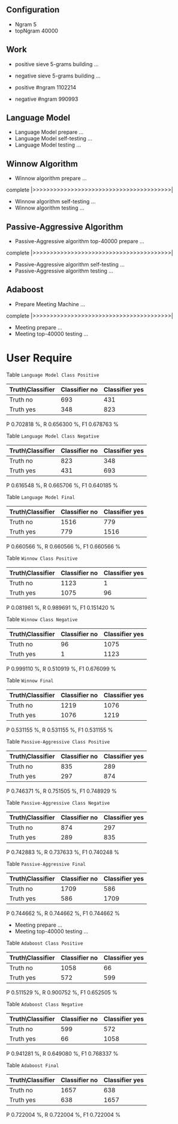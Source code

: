 ## Configuration ##

* Ngram 5
* topNgram 40000

## Work ##

* positive sieve 5-grams building ...
* negative sieve 5-grams building ...

* positive #ngram 1102214
* negative #ngram 990993

## Language Model ##

* Language Model prepare ...
* Language Model self-testing ...
* Language Model testing ...


## Winnow Algorithm ##

* Winnow algorithm prepare ...

complete |>>>>>>>>>>>>>>>>>>>>>>>>>>>>>>>>>>>>>>>>|

* Winnow algorithm self-testing ...
* Winnow algorithm testing ...

## Passive-Aggressive Algorithm ##

* Passive-Aggressive algorithm top-40000 prepare ...

complete |>>>>>>>>>>>>>>>>>>>>>>>>>>>>>>>>>>>>>>>>|

* Passive-Aggressive algorithm self-testing ...
* Passive-Aggressive algorithm testing ...


## Adaboost ##

* Prepare Meeting Machine ...


complete |>>>>>>>>>>>>>>>>>>>>>>>>>>>>>>>>>>>>>>>>|

* Meeting prepare ...
* Meeting top-40000 testing ...


# User Require #

Table `Language Model Class Positive`

|Truth\Classifier|  Classifier no| Classifier yes|
|----------------|---------------|---------------|
|        Truth no|            693|            431|
|       Truth yes|            348|            823|

P  0.702818 %, R  0.656300 %, F1  0.678763 %

Table `Language Model Class Negative`

|Truth\Classifier|  Classifier no| Classifier yes|
|----------------|---------------|---------------|
|        Truth no|            823|            348|
|       Truth yes|            431|            693|

P  0.616548 %, R  0.665706 %, F1  0.640185 %

Table `Language Model Final`

|Truth\Classifier|  Classifier no| Classifier yes|
|----------------|---------------|---------------|
|        Truth no|           1516|            779|
|       Truth yes|            779|           1516|

P  0.660566 %, R  0.660566 %, F1  0.660566 %

Table `Winnow Class Positive`

|Truth\Classifier|  Classifier no| Classifier yes|
|----------------|---------------|---------------|
|        Truth no|           1123|              1|
|       Truth yes|           1075|             96|

P  0.081981 %, R  0.989691 %, F1  0.151420 %

Table `Winnow Class Negative`

|Truth\Classifier|  Classifier no| Classifier yes|
|----------------|---------------|---------------|
|        Truth no|             96|           1075|
|       Truth yes|              1|           1123|

P  0.999110 %, R  0.510919 %, F1  0.676099 %

Table `Winnow Final`

|Truth\Classifier|  Classifier no| Classifier yes|
|----------------|---------------|---------------|
|        Truth no|           1219|           1076|
|       Truth yes|           1076|           1219|

P  0.531155 %, R  0.531155 %, F1  0.531155 %

Table `Passive-Aggressive Class Positive`

|Truth\Classifier|  Classifier no| Classifier yes|
|----------------|---------------|---------------|
|        Truth no|            835|            289|
|       Truth yes|            297|            874|

P  0.746371 %, R  0.751505 %, F1  0.748929 %

Table `Passive-Aggressive Class Negative`

|Truth\Classifier|  Classifier no| Classifier yes|
|----------------|---------------|---------------|
|        Truth no|            874|            297|
|       Truth yes|            289|            835|

P  0.742883 %, R  0.737633 %, F1  0.740248 %

Table `Passive-Aggressive Final`

|Truth\Classifier|  Classifier no| Classifier yes|
|----------------|---------------|---------------|
|        Truth no|           1709|            586|
|       Truth yes|            586|           1709|

P  0.744662 %, R  0.744662 %, F1  0.744662 %

* Meeting prepare ...
* Meeting top-40000 testing ...

Table `Adaboost Class Positive`

|Truth\Classifier|  Classifier no| Classifier yes|
|----------------|---------------|---------------|
|        Truth no|           1058|             66|
|       Truth yes|            572|            599|

P  0.511529 %, R  0.900752 %, F1  0.652505 %

Table `Adaboost Class Negative`

|Truth\Classifier|  Classifier no| Classifier yes|
|----------------|---------------|---------------|
|        Truth no|            599|            572|
|       Truth yes|             66|           1058|

P  0.941281 %, R  0.649080 %, F1  0.768337 %

Table `Adaboost Final`

|Truth\Classifier|  Classifier no| Classifier yes|
|----------------|---------------|---------------|
|        Truth no|           1657|            638|
|       Truth yes|            638|           1657|

P  0.722004 %, R  0.722004 %, F1  0.722004 %

